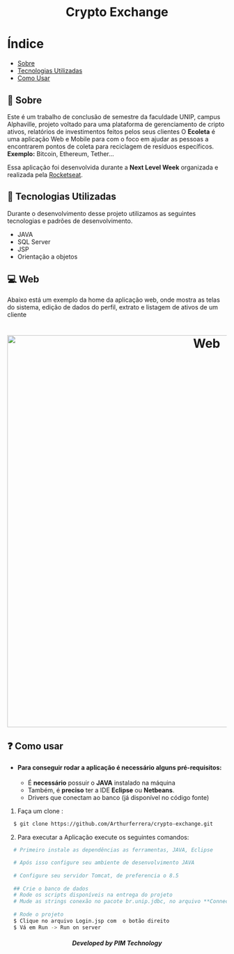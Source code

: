 <h1 align="center">
  Crypto Exchange
</h1>

# Índice

- [Sobre](#sobre)
- [Tecnologias Utilizadas](#tecnologias-utilizadas)
- [Como Usar](#como-usar)

<a id="sobre"></a>

## :bookmark: Sobre

Este é um trabalho de conclusão de semestre da faculdade UNIP, campus Alphaville, projeto voltado para uma plataforma de gerenciamento de cripto ativos, 
relatórios de investimentos feitos pelos seus clientes
O <strong>Ecoleta</strong> é uma aplicação Web e Mobile para com o foco em ajudar as pessoas a encontrarem pontos de coleta para reciclagem de resíduos específicos. 
<br />
**Exemplo:** Bitcoin, Ethereum, Tether...

Essa aplicação foi desenvolvida durante a <strong>Next Level Week</strong> organizada e realizada  pela [Rocketseat](https://rocketseat.com.br/).

<a id="tecnologias-utilizadas"></a>

## :rocket: Tecnologias Utilizadas

Durante o desenvolvimento desse projeto utilizamos as seguintes tecnologias e padrões de desenvolvimento.

- JAVA
- SQL Server
- JSP
- Orientação a objetos

## :computer: Web

Abaixo está um exemplo da home da aplicação web, onde mostra as telas do sistema, edição de dados do perfil, extrato e listagem de ativos de um cliente

<h1 align="center">
    <img alt="Web" src="readme-assets/web.png" width="900px">
</h1>

<a id="como-usar"></a>

## :question: Como usar

- #### Para conseguir rodar a aplicação é necessário alguns **pré-requisitos:**

  - É **necessário** possuir o **JAVA** instalado na máquina
  - Também, é **preciso** ter a IDE **Eclipse** ou **Netbeans**.
  - Drivers que conectam ao banco (já disponível no código fonte)

1. Faça um clone :

```sh
  $ git clone https://github.com/Arthurferrera/crypto-exchange.git
```

2. Para executar a Aplicação execute os seguintes comandos:

```sh
  # Primeiro instale as dependências as ferramentas, JAVA, Eclipse

  # Após isso configure seu ambiente de desenvolvimento JAVA
  
  # Configure seu servidor Tomcat, de preferencia o 8.5
  
  ## Crie o banco de dados
  # Rode os scripts disponíveis na entrega do projeto
  # Mude as strings conexão no pacote br.unip.jdbc, no arquivo **ConnectionFactory**
  
  # Rode o projeto
  $ Clique no arquivo Login.jsp com  o botão direito
  $ Vá em Run -> Run on server
```

<h5 align="center">
    Developed by PIM Technology
</h5>
